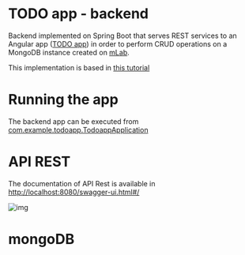 # TODO app - backend
Backend implemented on Spring Boot that serves REST services to an Angular app ([TODO app](https://github.com/jpOlivo/todoapp-frontend)) in order to perform CRUD operations on a MongoDB instance created on [mLab](https://mlab.com/).

This implementation is based in [this tutorial](https://www.callicoder.com/spring-boot-mongodb-angular-js-rest-api-tutorial/)

# Running the app
The backend app can be executed from [com.example.todoapp.TodoappApplication](https://github.com/jpOlivo/todoapp-backend/blob/master/src/main/java/com/example/todoapp/TodoappApplication.java)

# API REST
The documentation of API Rest is available in [http://localhost:8080/swagger-ui.html#/](http://localhost:8080/swagger-ui.html#/)

![img](https://i.imgur.com/3k91pkd.png)

# mongoDB
